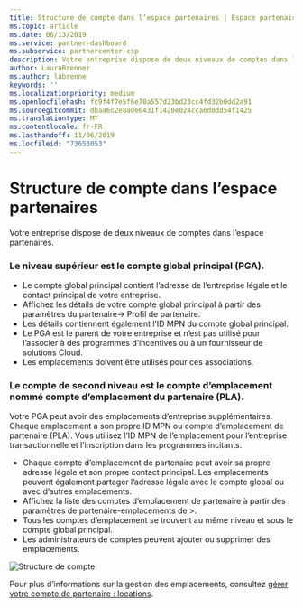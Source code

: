 ```yaml
---
title: Structure de compte dans l’espace partenaires | Espace partenaires
ms.topic: article
ms.date: 06/13/2019
ms.service: partner-dashboard
ms.subservice: partnercenter-csp
description: Votre entreprise dispose de deux niveaux de comptes dans l’espace partenaires.
author: LauraBrenner
ms.author: labrenne
keywords: ''
ms.localizationpriority: medium
ms.openlocfilehash: fc9f4f7e5f6e70a557d23bd23cc4fd32b0dd2a91
ms.sourcegitcommit: dbaa6c2e8a0e6431f1420e024cca6d0dd54f1425
ms.translationtype: MT
ms.contentlocale: fr-FR
ms.lasthandoff: 11/06/2019
ms.locfileid: "73653053"
---
```

# <a name="the-account-structure-in-partner-center"></a>Structure de compte dans l’espace partenaires

Votre entreprise dispose de deux niveaux de comptes dans l’espace partenaires. 

### <a name="the-top-level-is-the-primary-global-account-pga"></a>Le niveau supérieur est le compte global principal (PGA).

- Le compte global principal contient l’adresse de l’entreprise légale et le contact principal de votre entreprise. 
- Affichez les détails de votre compte global principal à partir des paramètres du partenaire-> Profil de partenaire.
- Les détails contiennent également l’ID MPN du compte global principal. 
- Le PGA est le parent de votre entreprise et n’est pas utilisé pour l’associer à des programmes d’incentives ou à un fournisseur de solutions Cloud. 
- Les emplacements doivent être utilisés pour ces associations.

### <a name="the-second-level-account-is-the-location-account-called-partner-location-account-pla"></a>Le compte de second niveau est le compte d’emplacement nommé compte d’emplacement du partenaire (PLA).

Votre PGA peut avoir des emplacements d’entreprise supplémentaires. Chaque emplacement a son propre ID MPN ou compte d’emplacement de partenaire (PLA). Vous utilisez l’ID MPN de l’emplacement pour l’entreprise transactionnelle et l’inscription dans les programmes incitants.

- Chaque compte d’emplacement de partenaire peut avoir sa propre adresse légale et son propre contact principal. Les emplacements peuvent également partager l’adresse légale avec le compte global ou avec d’autres emplacements.
- Affichez la liste des comptes d’emplacement de partenaire à partir des paramètres de partenaire-emplacements de >.
- Tous les comptes d’emplacement se trouvent au même niveau et sous le compte global principal.
- Les administrateurs de comptes peuvent ajouter ou supprimer des emplacements.

![Structure de compte](images/accountstructure.png)

Pour plus d’informations sur la gestion des emplacements, consultez [gérer votre compte de partenaire : locations](manage-locations.md). 




















